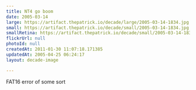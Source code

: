 ```yaml
---
title: NT4 go boom
date: 2005-03-14
large: https://artifact.thepatrick.io/decade/large/2005-03-14-1834.jpg
small: https://artifact.thepatrick.io/decade/small/2005-03-14-1834.jpg
smallRetina: https://artifact.thepatrick.io/decade/small/2005-03-14-1834@2x.jpg
flickrUrl: null
photoId: null
createdAt: 2011-01-30 11:07:18.171385
updatedAt: 2005-04-25 06:24:17
layout: decade-image

---
```

FAT16 error of some sort
